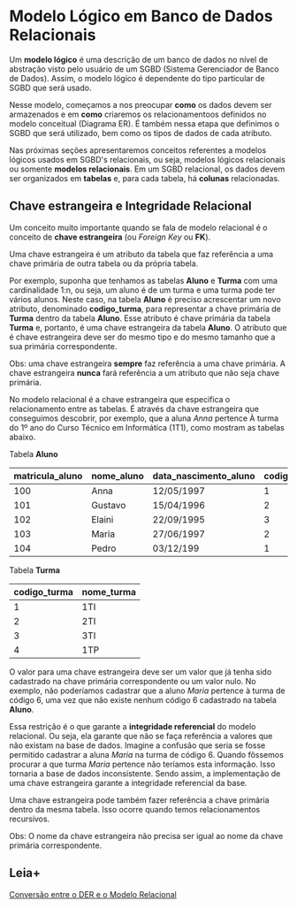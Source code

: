 # Modelo Lógico em Banco de Dados Relacionais

<!--O **modelo relacional** é um modelo lógico, utilizado em banco de dados relacionais.-->

Um **modelo lógico** é uma descrição de um banco de dados no nível de abstração visto pelo usuário de um SGBD (Sistema Gerenciador de Banco de Dados). Assim, o modelo lógico é dependente do tipo particular de SGBD que será usado.

Nesse modelo, começamos a nos preocupar **como** os dados devem ser armazenados e em **como** criaremos os relacionamentoos definidos no modelo conceitual (Diagrama ER). É também nessa etapa que definimos o SGBD que será utilizado, bem como os tipos de dados de cada atributo.

Nas próximas seções apresentaremos conceitos referentes a modelos lógicos usados em SGBD's relacionais, ou seja, modelos lógicos relacionais ou somente **modelos relacionais**.  Em um SGBD relacional, os dados devem ser organizados em **tabelas** e, para cada tabela, há **colunas** relacionadas. 

<!--O modelo tem por finalidade representar os dados como uma coleção de tabelas e cada linha de uma tabela representa uma coleção de dados relacionados. -->

## Chave estrangeira e Integridade Relacional

Um conceito muito importante quando se fala de modelo relacional é o conceito de **chave estrangeira** (ou *Foreign Key* ou **FK**).

Uma chave estrangeira é um atributo da tabela que faz referência a uma chave primária de outra tabela ou da própria tabela. 

Por exemplo, suponha que tenhamos as tabelas **Aluno** e **Turma** com uma cardinalidade 1:n, ou seja, um aluno é de um turma e uma turma pode ter vários alunos. Neste caso, na tabela **Aluno** é preciso acrescentar um novo atributo, denominado **codigo_turma**, para representar a chave primária de **Turma** dentro da tabela **Aluno**. Esse atributo é chave primária da tabela **Turma** e, portanto, é uma chave estrangeira da tabela **Aluno**. O atributo que é chave estrangeira deve ser do mesmo tipo e do mesmo tamanho que a sua primária correspondente.

Obs: uma chave estrangeira **sempre** faz referência a uma chave primária. A chave estrangeira **nunca** fará referência a um atributo que não seja chave primária.

No modelo relacional é a chave estrangeira que especifica o relacionamento entre as tabelas. É através da chave estrangeira que conseguimos descobrir, por exemplo, que a aluna *Anna* pertence À turma do 1º ano do Curso Técnico em Informática (1T1), como mostram as tabelas abaixo.


Tabela **Aluno**

|  **matricula_aluno**| **nome_aluno**             | **data_nascimento_aluno**| **codigo_turma** |
|---------------------|----------------------------|--------------------------|------------------|
|      100            | Anna                       | 12/05/1997               |             1    |
|         101         |     Gustavo                |    15/04/1996            |              2   |
|            102      |            Elaini          |       22/09/1995         |               3  |
|               103   |                  Maria     |        27/06/1997        |                2 |
|                  104|                       Pedro|                03/12/199 |                 1|


Tabela **Turma**

|  codigo_turma| nome_turma|
|--------------|-----------|
|      1       |     1TI   |
|       2      |     2TI   |
|        3     |      3TI  |
|        4     |       1TP |



O valor para uma chave estrangeira deve ser um valor que já tenha sido cadastrado na chave primária correspondente ou um valor nulo. No exemplo, não poderíamos cadastrar que a aluno *Maria* pertence à turma de código 6, uma vez que não existe nenhum código 6 cadastrado na tabela **Aluno**.

Essa restrição é o que garante  a **integridade referencial** do modelo relacional. Ou seja, ela garante que não se faça referência a valores que não existam na base de dados.  Imagine a confusão que seria se fosse permitido cadastrar a aluna *Maria* na turma de código 6. Quando fôssemos procurar a que turma *Maria* pertence não teríamos esta informação. Isso tornaria a base de dados inconsistente. Sendo assim, a implementação de uma chave estrangeira garante a integridade referencial da base.

Uma chave estrangeira pode também fazer referência a chave primária dentro da mesma tabela. Isso ocorre quando temos relacionamentos recursivos.

Obs: O nome da chave estrangeira não precisa ser igual ao nome da chave primária correspondente.

## Leia+

[Conversão entre o DER e o Modelo Relacional](https://github.com/IgorAvilaPereira/bd2022_1sem/blob/main/8conversao-entre-modelos-er-e-relacional.md)
